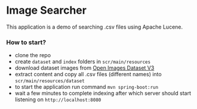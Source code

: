 # Image Searcher

This application is a demo of searching .csv files using Apache Lucene.

### How to start?
- clone the repo
- create `dataset` and `index` folders in `scr/main/resources` 
- download dataset images from [Open Images Dataset V3](https://storage.googleapis.com/openimages/2017_11/images_2017_11.tar.gz)
- extract content and copy all .csv files (different names) into `scr/main/resources/dataset`
- to start the application run command `mvn spring-boot:run`
- wait a few minutes to complete indexing after which server should start listening on `http://localhost:8080`
